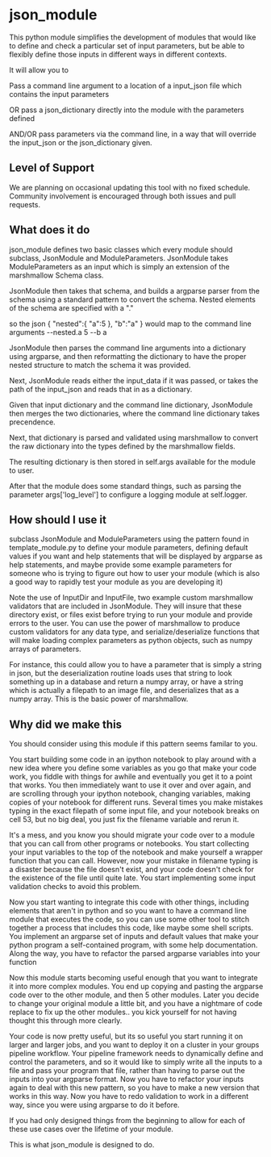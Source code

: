 # json_module
This python module simplifies the development of modules that would like to define and check a particular set of input parameters, but be able to flexibly define those inputs in different ways in different contexts. 

It will allow you to 

Pass a command line argument to a location of a input_json file which contains the input parameters

OR pass a json_dictionary directly into the module with the parameters defined

AND/OR pass parameters via the command line, in a way that will override the input_json or the json_dictionary given.
## Level of Support
We are planning on occasional updating this tool with no fixed schedule. Community involvement is encouraged through both issues and pull requests.

## What does it do
json_module defines two basic classes which every module should subclass, JsonModule and ModuleParameters. JsonModule takes ModuleParameters as an input which is simply an extension of the marshmallow Schema class.

JsonModule then takes that schema, and builds a argparse parser from the schema using a standard pattern to convert the schema.
Nested elements of the schema are specified with a "." 

so the json 
{
    "nested":{
        "a":5
    },
    "b":"a"
}
would map to the command line arguments
--nested.a 5 --b a

JsonModule then parses the command line arguments into a  dictionary using argparse, and then reformatting the dictionary to have the proper nested structure to match the schema it was provided.

Next, JsonModule reads either the input_data if it was passed, or takes the path of the input_json and reads that in as a dictionary.  

Given that input dictionary and the command line dictionary, JsonModule then merges the two dictionaries, where the command line dictionary takes precendence. 

Next, that dictionary is parsed and validated using marshmallow to convert the raw dictionary into the types defined by the marshmallow fields.

The resulting dictionary is then stored in self.args available for the module to user.

After that the module does some standard things, such as parsing the parameter args['log_level'] to configure a logging module at self.logger.

## How should I use it
subclass JsonModule and ModuleParameters using the pattern found in template_module.py to define your module parameters, defining default values if you want and help statements that will be displayed by argparse as help statements, and maybe provide some example parameters for someone who is trying to figure out how to user your module (which is also a good way to rapidly test your module as you are developing it)

Note the use of InputDir and InputFile, two example custom marshmallow validators that are included in JsonModule.
They will insure that these directory exist, or files exist before trying to run your module and provide errors to the user.
You can use the power of marshmallow to produce custom validators for any data type, 
and serialize/deserialize functions that will make loading complex parameters as python objects, such as numpy arrays of parameters.

For instance, this could allow you to have a parameter that is simply a string in json, but the deserialization routine loads uses that string to look something up in a database and return a numpy array, or have a string which is actually a filepath to an image file, and deserializes that as a numpy array.  This is the basic power of marshmallow.

## Why did we make this
You should consider using this module if this pattern seems familar to you.

You start building some code in an ipython notebook to play around with a new idea where you define some variables as you go that make your code work, you fiddle with things for awhile and eventually you get it to a point that works.  You then immediately want to use it over and over again, and are scrolling through your ipython notebook, changing variables, making copies of your notebook for different runs.  Several times you make mistakes typing in the exact filepath of some input file, and your notebook breaks on cell 53, but no big deal, you just fix the filename variable and rerun it. 

It's a mess, and you know you should migrate your code over to a module that you can call from other programs or notebooks.  You start collecting your input variables to the top of the notebook and make yourself a wrapper function that you can call.  However, now your mistake in filename typing is a disaster because the file doesn't exist, and your code doesn't check for the existence of the file until quite late. You start implementing some input validation checks to avoid this problem.

Now you start wanting to integrate this code with other things, including elements that aren't in python and so you want to have a command line module that executes the code, so you can use some other tool to stitch together a process that includes this code, like maybe some shell scripts.  You implement an argparse set of inputs and default values that make your python program a self-contained program, with some help documentation.  Along the way, you have to refactor the parsed argparse variables into your function

Now this module starts becoming useful enough that you want to integrate it into more complex modules.  You end up copying and pasting the argparse code over to the other module, and then 5 other modules.  Later you decide to change your original module a little bit, and you have a nightmare of code replace to fix up the other modules.. you kick yourself for not having thought this through more clearly.

Your code is now pretty useful, but its so useful you start running it on larger and larger jobs, and you want to deploy it on a cluster in your groups pipeline workflow.  Your pipeline framework needs to dynamically define and control the parameters, and so it would like to simply write all the inputs to a file and pass your program that file, rather than having to parse out the inputs into your argparse format.  Now you have to refactor your inputs again to deal with this new pattern, so you have to make a new version that works in this way. Now you have to redo validation to work in a different way, since you were using argparse to do it before. 

If you had only designed things from the beginning to allow for each of these use cases over the lifetime of your module.

This is what json_module is designed to do.

